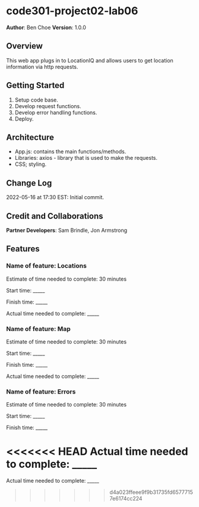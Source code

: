 # code301-project02-lab06

**Author**: Ben Choe
**Version**: 1.0.0

## Overview
This web app plugs in to LocationIQ and allows users to get location information via http requests.

## Getting Started
1. Setup code base.
2. Develop request functions.
3. Develop error handling functions.
4. Deploy.

## Architecture
- App.js: contains the main functions/methods.
- Libraries: axios - library that is used to make the requests.
- CSS; styling.

## Change Log
2022-05-16 at 17:30 EST: Initial commit.

## Credit and Collaborations
**Partner Developers**: Sam Brindle, Jon Armstrong


## Features

### Name of feature: Locations

Estimate of time needed to complete: 30 minutes

Start time: _____

Finish time: _____

Actual time needed to complete: _____

### Name of feature: Map

Estimate of time needed to complete: 30 minutes

Start time: _____

Finish time: _____

Actual time needed to complete: _____

### Name of feature: Errors

Estimate of time needed to complete: 30 minutes

Start time: _____

Finish time: _____

<<<<<<< HEAD
Actual time needed to complete: _____
=======
Actual time needed to complete: _____
>>>>>>> d4a023ffeee9f9b31735fd65777157e6174cc224

